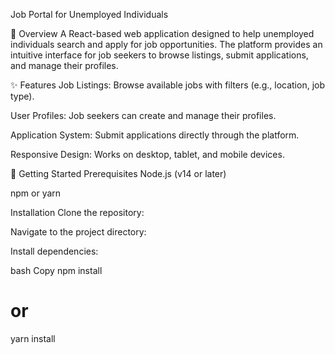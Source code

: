 Job Portal for Unemployed Individuals

📌 Overview
A React-based web application designed to help unemployed individuals search and apply for job opportunities. The platform provides an intuitive interface for job seekers to browse listings, submit applications, and manage their profiles.

✨ Features
Job Listings: Browse available jobs with filters (e.g., location, job type).

User Profiles: Job seekers can create and manage their profiles.

Application System: Submit applications directly through the platform.

Responsive Design: Works on desktop, tablet, and mobile devices.

🚀 Getting Started
Prerequisites
Node.js (v14 or later)

npm or yarn

Installation
Clone the repository:

Navigate to the project directory:

Install dependencies:

bash
Copy
npm install  
# or  
yarn install  
